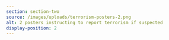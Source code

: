 ```yaml
---
section: section-two
source: /images/uploads/terrorism-posters-2.png
alt: 2 posters instructing to report terrorism if suspected
display-position: 2
---
```

